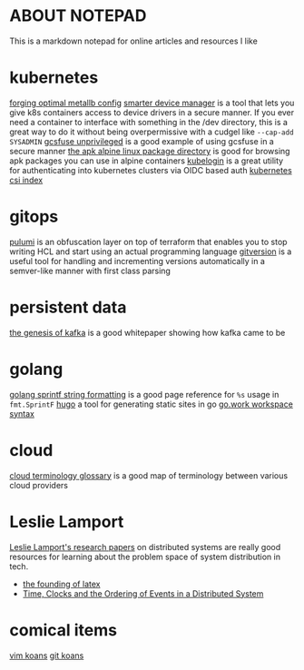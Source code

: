 # ABOUT NOTEPAD

This is a markdown notepad for online articles and resources I like

# kubernetes

[forging optimal metallb config](https://patrick.easte.rs/post/2022/forging-optimal-metallb-config/)
[smarter device manager](https://gitlab.com/arm-research/smarter/smarter-device-manager) is a tool that lets you give k8s containers access to device drivers in a secure
manner. If you ever need a container to interface with something in the /dev directory, this is a great way to do it without being overpermissive with a cudgel like `--cap-add SYSADMIN`
[gcsfuse unprivileged](https://github.com/samos123/gke-gcs-fuse-unprivileged) is a good example of using gcsfuse in a secure manner
[the apk alpine linux package directory](https://pkgs.alpinelinux.org/packages) is good for browsing apk packages you can use in alpine containers
[kubelogin](https://github.com/int128/kubelogin) is a great utility for authenticating into kubernetes clusters via OIDC based auth
[kubernetes csi index](https://kubernetes-csi.github.io/docs/drivers.html)

# gitops

[pulumi](https://www.pulumi.com/) is an obfuscation layer on top of terraform that enables you to stop writing HCL and start using an actual programming language
[gitversion](https://github.com/GitTools/GitVersion) is a useful tool for handling and incrementing versions automatically in a semver-like manner with first class parsing

# persistent data

[the genesis of kafka](http://notes.stephenholiday.com/Kafka.pdf) is a good whitepaper showing how kafka came to be

# golang

[golang sprintf string formatting](https://gobyexample.com/string-formatting) is a good page reference for `%s` usage in `fmt.SprintF`
[hugo](https://gohugo.io/) a tool for generating static sites in go
[go.work workspace syntax](https://www.sobyte.net/post/2022-01/go-multi-module/)

# cloud

[cloud terminology glossary](https://lucid.app/lucidchart/13fde51a-271f-456a-b2b3-ef6869f9ee6a/view) is a good map of terminology between various cloud providers

# Leslie Lamport

[Leslie Lamport's research papers](https://lamport.azurewebsites.net/pubs/pubs.html) on distributed systems are really good resources for learning about the problem space of system distribution in tech.

- [the founding of latex](https://lamport.azurewebsites.net/pubs/pubs.html#latex)
- [Time, Clocks and the Ordering of Events in a Distributed System](http://lamport.azurewebsites.net/pubs/time-clocks.pdf)

# comical items

[vim koans](https://blog.sanctum.geek.nz/vim-koans/)
[git koans](https://stevelosh.com/blog/2013/04/git-koans/)
